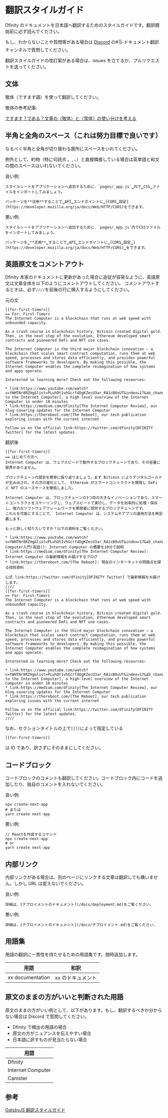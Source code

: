 # 翻訳スタイルガイド

Dfinity のドキュメントを日本語へ翻訳するためのスタイルガイドです。翻訳開始前に必ず読んでください。

もし、わからないことや質問等がある場合は [Discord](https://discord.gg/Q4XnFPstQn) の#🗒-ドキュメント翻訳 チャンネルで質問してください。

翻訳スタイルガイドの改訂案がある場合は、issues を立てるか、プルリクエストを送ってください。

## 文体

敬体（ですます調）を使って翻訳してください。

敬体の参考記事:

[ですます？である？文章の〈敬体〉と〈常体〉の使い分けを考える](https://blog.gururimichi.com/entry/2015/08/25/222628#:~:text=%E5%8F%A3%E8%AA%9E%E6%96%87%E4%BD%93%E3%81%AE%E4%B8%80%E3%80%82,%E7%94%A8%E3%81%84%E3%82%8B%E6%99%AE%E9%80%9A%E3%81%AE%E6%96%87%E7%AB%A0%E6%A7%98%E5%BC%8F%E3%80%82&text=%E8%BE%9E%E6%9B%B8%E3%82%92%E8%A6%8B%E3%82%8B%E3%81%A8%E3%80%81%E3%81%9D%E3%82%8C%E3%81%9E%E3%82%8C,%E6%9B%B8%E3%81%8D%E6%96%B9%E3%81%8C%E3%80%88%E6%95%AC%E4%BD%93%E3%80%89%E3%80%82)

## 半角と全角のスペース（これは努力目標で良いです）

なるべく半角と全角が切り替わる箇所にスペースをいれてください。

例外として、約物（特に句読点 。, 、）と直接隣接している場合は英単語と和文の間のスペースはいれないでください。

良い例:

```
スタイルシートをアプリケーションへ追加するために、`pages/_app.js`␣内で␣CSS␣ファイルをインポートしてみましょう。

パッケージを**活用**することで␣API␣エンドポイントに␣[CORS␣設定](https://developer.mozilla.org/ja/docs/Web/HTTP/CORS)をできます。

```

悪い例:

```
スタイルシートをアプリケーションへ追加するために、`pages/_app.js`内でCSSファイルをインポートしてみましょう。

パッケージを␣**活用**␣することで␣API␣エンドポイントに␣[CORS␣設定␣](https://developer.mozilla.org/ja/docs/Web/HTTP/CORS)␣をできます。
```

## 英語原文をコメントアウト

Dfinity 本家のドキュメントに更新があった場合に追従が容易なように、英語原文は文章全体を以下のようにコメントアウトしてください。
コメントアウトするときは、必ず`////`を前後の行に挿入するようにしてください。

元の文

```
[[for-first-timers]]
== For: First-Timers
The Internet Computer is a blockchain that runs at web speed with unbounded capacity.

As a crash course in blockchain history, Bitcoin created digital gold. Then, in the next step of the evolution, Ethereum developed smart contracts and pioneered DeFi and NFT use cases.

The Internet Computer is the third major blockchain innovation — a blockchain that scales smart contract computation, runs them at web speed, processes and stores data efficiently, and provides powerful software frameworks to developers. By making this possible, the Internet Computer enables the complete reimagination of how systems and apps operate.

Interested in learning more? Check out the following resources:

* link:https://www.youtube.com/watch?v=YWHTNr8RZHg&list=PLuhDt1vhGcrf4DgKZecU3ar_RA1cB0vUT&index=17&ab_channel=DFINITY[Primer to the Internet Computer], a high-level overview of the Internet Computer in under 10 minutes
* link:https://medium.com/dfinity[The Internet Computer Review], our blog covering updates for the Internet Computer
* link:https://thereboot.com/[The Reboot], our tech publication exploring issues with the current internet

Follow us on the official link:https://twitter.com/dfinity[DFINITY Twitter] for the latest updates.
```

翻訳後

```
[[for-first-timers]]
== はじめての方へ
Internet Computer は、ウェブスピードで動作するブロックチェーンであり、その容量に限界がありません。

ブロックチェーンの歴史を簡単に振り返りましょう。まず Bitcoin によりデジタルゴールドが生み出され、その次の進化として、 Ethereum がスマートコントラクトを開発し DeFi と NFT のユースケースを開拓しました。

Internet Computer は、ブロックチェーンの3つ目の大きなイノベーションであり、スマートコントラクトをスケーリングし、ウェブスピードで実行し、データを効率的に処理・保存し、強力なソフトウェアフレームワークを開発者に提供するブロックチェーンです。
これらを可能にすることで、 Internet Computer は、システムやアプリの運用方法を再定義します。

もっと詳しく知りたいですか？以下の資料をご覧ください。

* link:https://www.youtube.com/watch?v=YWHTNr8RZHg&list=PLuhDt1vhGcrf4DgKZecU3ar_RA1cB0vUT&index=17&ab_channel=DFINITY[Internet Computer入門(英語)]: Internet Computer の概要を10分で説明
* link:https://medium.com/dfinity[The Internet Computer Review]: Internet Computer の最新情報をお届けするブログ
* link:https://thereboot.com/[The Reboot]: 現在のインターネットの問題点を探る技術資料

公式 link:https://twitter.com/dfinity[DFINITY Twitter] で最新情報をお届けします。
////
[[for-first-timers]]
== For: First-Timers
The Internet Computer is a blockchain that runs at web speed with unbounded capacity.

As a crash course in blockchain history, Bitcoin created digital gold. Then, in the next step of the evolution, Ethereum developed smart contracts and pioneered DeFi and NFT use cases.

The Internet Computer is the third major blockchain innovation — a blockchain that scales smart contract computation, runs them at web speed, processes and stores data efficiently, and provides powerful software frameworks to developers. By making this possible, the Internet Computer enables the complete reimagination of how systems and apps operate.

Interested in learning more? Check out the following resources:

* link:https://www.youtube.com/watch?v=YWHTNr8RZHg&list=PLuhDt1vhGcrf4DgKZecU3ar_RA1cB0vUT&index=17&ab_channel=DFINITY[Primer to the Internet Computer], a high-level overview of the Internet Computer in under 10 minutes
* link:https://medium.com/dfinity[The Internet Computer Review], our blog covering updates for the Internet Computer
* link:https://thereboot.com/[The Reboot], our tech publication exploring issues with the current internet

Follow us on the official link:https://twitter.com/dfinity[DFINITY Twitter] for the latest updates.
////

```

なお、セクションタイトルの上で`[[]]`によって指定している

```
[[for-first-timers]]
```

は ID であり、訳さずにそのままにしてください。

## コードブロック

コードブロックのコメントも翻訳してください。コードブロック内にコードを追加したり、独自のコメントを入れないでください。

良い例:

```
npx create-next-app
# または
yarn create next-app
```

悪い例:

```
// Reactを作成するコマンド
npx create-next-app
# or
yarn create next-app

```

## 内部リンク

内部リンクがある場合は、別のページにリンクする文章は翻訳しても構いません。しかし URL は変えないでください。

良い例:

```
詳細は、[デプロイメントのドキュメント](/docs/deployment.md)をご覧ください。
```

悪い例:

```
詳細は、[デプロイメントのドキュメント](/docs/デプロイメント.md)をご覧ください。
```

## 用語集

用語の翻訳に一貫性を持たせるための用語集です。随時追加します。

| 用語             | 和訳              |
| ---------------- | ----------------- |
| xx documentation | xx のドキュメント |

## 原文のままの方がいいと判断された用語

原文のままの方がいい例として、以下があります。もし、翻訳するべきか分からない場合は Discord で質問してください。

- Dfinity で頻出の用語の場合
- 原文の方がニュアンスを伝えやすい場合
- 日本語に訳すものが見当たらない場合

| 用語              |
| ----------------- |
| Dfinity           |
| Internet Computer |
| Canister          |

## 参考

[GatsbyJS 翻訳スタイルガイド](https://github.com/gatsbyjs/gatsby-ja/blob/master/style-guide.md)
